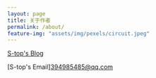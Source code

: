 ```yaml
---
layout: page
title: 关于作者
permalink: /about/
feature-img: "assets/img/pexels/circuit.jpeg"
---
```


[S-top's Blog](https://s-top.github.io/)

[S-top's Email]394985485@qq.com
